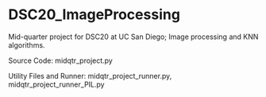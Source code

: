 # DSC20_ImageProcessing
Mid-quarter project for DSC20 at UC San Diego; Image processing and KNN algorithms.


Source Code: midqtr_project.py


Utility Files and Runner: midqtr_project_runner.py, midqtr_project_runner_PIL.py  
